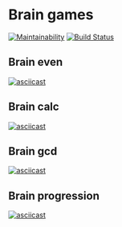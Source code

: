 # Brain games

[![Maintainability](https://api.codeclimate.com/v1/badges/092d204bafbe4cc5e4f0/maintainability)](https://codeclimate.com/github/Deim-Sha/frontend-project-lvl1/maintainability)
[![Build Status](https://travis-ci.org/Deim-Sha/frontend-project-lvl1.svg?branch=master)](https://travis-ci.org/Deim-Sha/frontend-project-lvl1)

## Brain even
[![asciicast](https://asciinema.org/a/8LJ4qKyJ4Q5jn2yf9KiYJVRAQ.svg)](https://asciinema.org/a/8LJ4qKyJ4Q5jn2yf9KiYJVRAQ)

## Brain calc
[![asciicast](https://asciinema.org/a/QUdklp410MV2oVpOOlIIicq5f.svg)](https://asciinema.org/a/QUdklp410MV2oVpOOlIIicq5f)

## Brain gcd
[![asciicast](https://asciinema.org/a/8RTX5BukjRwogZWuiilHFxr6g.svg)](https://asciinema.org/a/8RTX5BukjRwogZWuiilHFxr6g)

## Brain progression
[![asciicast](https://asciinema.org/a/28WRPhATqF5wR7ZFNCCtZK17y.svg)](https://asciinema.org/a/28WRPhATqF5wR7ZFNCCtZK17y)
